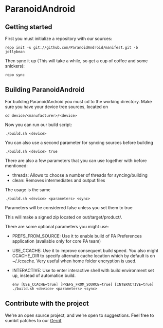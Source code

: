 ParanoidAndroid
===============

Getting started
---------------
First you must initialize a repository with our sources:

    repo init -u git://github.com/ParanoidAndroid/manifest.git -b jellybean

Then sync it up (This will take a while, so get a cup of coffee and some snickers):

    repo sync


Building ParanoidAndroid
------------------------
For building ParanoidAndroid you must cd to the working directory.
Make sure you have your device tree sources, located on

    cd device/<manufacturer>/<device>

Now you can run our build script:

    ./build.sh <device>

You can also use a second parameter for syncing sources before building

    ./build.sh <device> true

There are also a few parameters that you can use together with before mentioned:

* threads: Allows to choose a number of threads for syncing/building
* clean: Removes intermediates and output files

The usage is the same

    ./build.sh <device> <parameters> <sync>

Parameters will be considered false unless you set them to true

This will make a signed zip located on out/target/product/<device>.

There are some optional parameters you might use:
* PREFS_FROM_SOURCE: Use it to enable build of PA Preferences application (available only for core PA team)
* USE_CCACHE: Use it to improve consequent build speed. You also might CCACHE_DIR to specify alternate cache location which by default is on ~/./ccache. Very useful when home folder encryption is used.
* INTERACTIVE: Use to enter interactive shell with build environment set up, instead of automatice build.

    ```env [USE_CCACHE=true] [PREFS_FROM_SOURCE=true] [INTERACTIVE=true] ./build.sh <device> <parameters> <sync>```

Contribute with the project
---------------------------
We're an open source project, and we're open to suggestions. Feel free to sumbit patches to our [Gerrit](http://review.paranoid-rom.com/)
